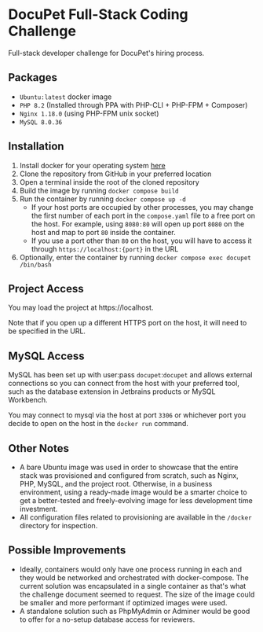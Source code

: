 # DocuPet Full-Stack Coding Challenge
Full-stack developer challenge for DocuPet's hiring process.

## Packages
- `Ubuntu:latest` docker image
- `PHP 8.2` (Installed through PPA with PHP-CLI + PHP-FPM + Composer)
- `Nginx 1.18.0` (using PHP-FPM unix socket)
- `MySQL 8.0.36`

## Installation
1. Install docker for your operating system [here](https://docs.docker.com/engine/install/)
2. Clone the repository from GitHub in your preferred location
3. Open a terminal inside the root of the cloned repository
4. Build the image by running `docker compose build`
5. Run the container by running `docker compose up -d`
   - If your host ports are occupied by other processes, you may change the first number of each port in the `compose.yaml` file to a free port on the host. For example, using `8080:80` will open up port `8080` on the host and map to port `80` inside the container.
   - If you use a port other than `80` on the host, you will have to access it through `https://localhost:{port}` in the URL
6. Optionally, enter the container by running `docker compose exec docupet /bin/bash`

## Project Access

You may load the project at https://localhost.

Note that if you open up a different HTTPS port on the host, it will need to be specified in the URL.

## MySQL Access

MySQL has been set up with user:pass `docupet`:`docupet` and allows external connections so you can connect from the host with your preferred tool, such as the database extension in Jetbrains products or MySQL Workbench.

You may connect to mysql via the host at port `3306` or whichever port you decide to open on the host in the `docker run` command. 

## Other Notes
- A bare Ubuntu image was used in order to showcase that the entire stack was provisioned and configured from scratch, such as Nginx, PHP, MySQL, and the project root. Otherwise, in a business environment, using a ready-made image would be a smarter choice to get a better-tested and freely-evolving image for less development time investment.
- All configuration files related to provisioning are available in the `/docker` directory for inspection.

## Possible Improvements
- Ideally, containers would only have one process running in each and they would be networked and orchestrated with docker-compose. The current solution was encapsulated in a single container as that's what the challenge document seemed to request. The size of the image could be smaller and more performant if optimized images were used.
- A standalone solution such as PhpMyAdmin or Adminer would be good to offer for a no-setup database access for reviewers.
